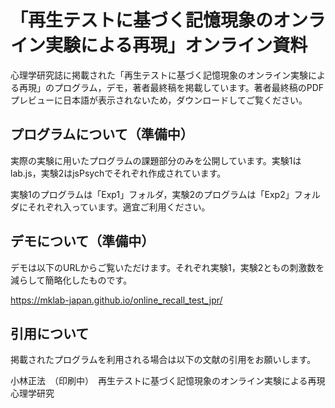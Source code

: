 # 「再生テストに基づく記憶現象のオンライン実験による再現」オンライン資料
心理学研究誌に掲載された「再生テストに基づく記憶現象のオンライン実験による再現」のプログラム，デモ，著者最終稿を掲載しています。著者最終稿のPDFプレビューに日本語が表示されないため，ダウンロードしてご覧ください。

## プログラムについて（準備中）
実際の実験に用いたプログラムの課題部分のみを公開しています。実験1はlab.js，実験2はjsPsychでそれぞれ作成されています。


実験1のプログラムは「Exp1」フォルダ，実験2のプログラムは「Exp2」フォルダにそれぞれ入っています。適宜ご利用ください。

## デモについて（準備中）
デモは以下のURLからご覧いただけます。それぞれ実験1，実験2ともの刺激数を減らして簡略化したものです。

https://mklab-japan.github.io/online_recall_test_jpr/

## 引用について
掲載されたプログラムを利用される場合は以下の文献の引用をお願いします。


小林正法　（印刷中）　再生テストに基づく記憶現象のオンライン実験による再現 心理学研究

